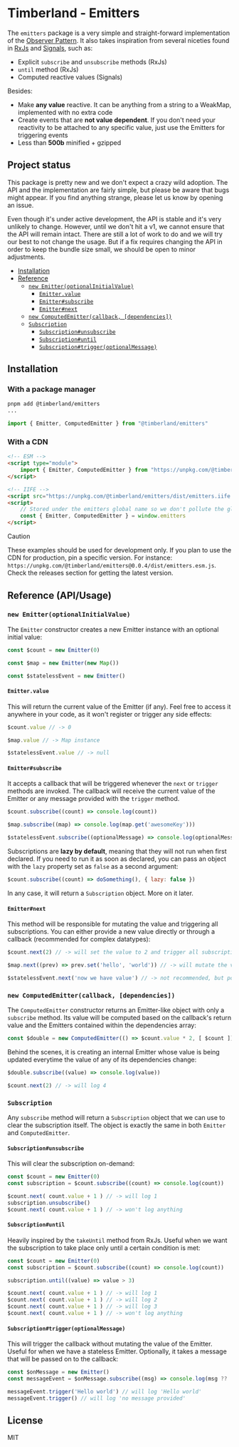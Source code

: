 # Timberland - Emitters
The `emitters` package is a very simple and straight-forward implementation of the [Observer Pattern](https://www.patterns.dev/vanilla/observer-pattern/). It also takes inspiration from several niceties found in [RxJs](https://github.com/ReactiveX/rxjs) and [Signals](https://github.com/preactjs/signals), such as:
- Explicit `subscribe` and  `unsubscribe` methods (RxJs)
- `until` method (RxJs)
- Computed reactive values (Signals)

Besides:
- Make **any value** reactive. It can be anything from a string to a WeakMap, implemented with no extra code
- Create events that are **not value dependent**. If you don't need your reactivity to be attached to any specific value, just use the Emitters for triggering events
- Less than **500b** minified + gzipped

## Project status
This package is pretty new and we don't expect a crazy wild adoption. The API and the implementation are fairly simple, but please be aware that bugs might appear. If you find anything strange, please let us know by opening an issue.

Even though it's under active development, the API is stable and it's very unlikely to change. However, until we don't hit a v1, we cannot ensure that the API will remain intact. There are still a lot of work to do and we will try our best to not change the usage. But if a fix requires changing the API in order to keep the bundle size small, we should be open to minor adjustments.

- [Installation](#installation)
- [Reference](#reference-apiusage)
    - [`new Emitter(optionalInitialValue)`](#new-emitteroptionalinitialvalue)
        - [`Emitter.value`](#emittervalue)
        - [`Emitter#subscribe`](#emittersubscribe)
        - [`Emitter#next`](#emitternext)
    - [`new ComputedEmitter(callback, [dependencies])`](#new-computedemittercallback-dependencies)
    - [`Subscription`](#subscription)
        - [`Subscription#unsubscribe`](#subscriptionunsubscribe)
        - [`Subscription#until`](#subscriptionuntil)
        - [`Subscription#trigger(optionalMessage)`](#subscriptiontriggeroptionalmessage)

## Installation
### With a package manager
```bash
pnpm add @timberland/emitters
...
```

```javascript
import { Emitter, ComputedEmitter } from "@timberland/emitters"
```

### With a CDN
```html
<!-- ESM -->
<script type="module">
    import { Emitter, ComputedEmitter } from "https://unpkg.com/@timberland/emitters/dist/emitters.esm.js"
</script>

<!-- IIFE -->
<script src="https://unpkg.com/@timberland/emitters/dist/emitters.iife.js"></script>
<script>
    // Stored under the emitters global name so we don't pollute the global scope
    const { Emitter, ComputedEmitter } = window.emitters 
</script>
```
> [!CAUTION] 
> These examples should be used for development only. If you plan to use the CDN for production, pin a specific version. For instance: `https://unpkg.com/@timberland/emitters@0.0.4/dist/emitters.esm.js`. Check the releases section for getting the latest version.

## Reference (API/Usage)
### `new Emitter(optionalInitialValue)`
The `Emitter` constructor creates a new Emitter instance with an optional initial value:

```javascript
const $count = new Emitter(0)

const $map = new Emitter(new Map())

const $statelessEvent = new Emitter()
```

#### `Emitter.value`
This will return the current value of the Emitter (if any). Feel free to access it anywhere in your code, as it won't register or trigger any side effects:

```javascript
$count.value // -> 0

$map.value // -> Map instance

$statelessEvent.value // -> null
```

#### `Emitter#subscribe`
It accepts a callback that will be triggered whenever the `next` or `trigger` methods are invoked. The callback will receive the current value of the Emitter or any message provided with the `trigger` method.

```javascript
$count.subscribe((count) => console.log(count))

$map.subscribe((map) => console.log(map.get('awesomeKey')))

$statelessEvent.subscribe((optionalMessage) => console.log(optionalMessage ?? 'No message provided'))
```

Subscriptions are **lazy by default**, meaning that they will not run when first declared. If you need to run it as soon as declared, you can pass an object with the `lazy` property set as `false` as a second argument:

```javascript
$count.subscribe((count) => doSomething(), { lazy: false })
```

In any case, it will return a `Subscription` object. More on it later.

#### `Emitter#next`
This method will be responsible for mutating the value and triggering all subscriptions. You can either provide a new value directly or through a callback (recommended for complex datatypes):

```javascript
$count.next(2) // -> will set the value to 2 and trigger all subscriptions

$map.next((prev) => prev.set('hello', 'world')) // -> will mutate the value and then trigger the subscriptions

$statelessEvent.next('now we have value') // -> not recommended, but possible
```

### `new ComputedEmitter(callback, [dependencies])`
The `ComputedEmitter` constructor returns an Emitter-like object with only a `subscribe` method. Its value will be computed based on the callback's return value and the Emitters contained within the dependencies array:

```javascript
const $double = new ComputedEmitter(() => $count.value * 2, [ $count ])
```

Behind the scenes, it is creating an internal Emitter whose value is being updated everytime the value of any of its dependencies change:

```javascript
$double.subscribe((value) => console.log(value))

$count.next(2) // -> will log 4
```

### `Subscription`
Any `subscribe` method will return a `Subscription` object that we can use to clear the subscription itself. The object is exactly the same in both `Emitter` and `ComputedEmitter`.

#### `Subscription#unsubscribe`
This will clear the subscription on-demand:

```javascript
const $count = new Emitter(0)
const subscription = $count.subscribe((count) => console.log(count))

$count.next( count.value + 1 ) // -> will log 1
subscription.unsubscribe()
$count.next( count.value + 1 ) // -> won't log anything
```

#### `Subscription#until`
Heavily inspired by the `takeUntil` method from RxJs. Useful when we want the subscription to take place only until a certain condition is met:

```javascript
const $count = new Emitter(0)
const subscription = $count.subscribe((count) => console.log(count))

subscription.until((value) => value > 3)

$count.next( count.value + 1 ) // -> will log 1
$count.next( count.value + 1 ) // -> will log 2
$count.next( count.value + 1 ) // -> will log 3
$count.next( count.value + 1 ) // -> won't log anything
```

#### `Subscription#trigger(optionalMessage)`
This will trigger the callback without mutating the value of the Emitter. Useful for when we have a stateless Emitter. Optionally, it takes a message that will be passed on to the callback:

```javascript
const $onMessage = new Emitter()
const messageEvent = $onMessage.subscribe((msg) => console.log(msg ?? 'no message provided'))

messageEvent.trigger('Hello world') // will log 'Hello world'
messageEvent.trigger() // will log 'no message provided'
```

## License
MIT